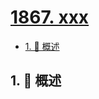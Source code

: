 # [1867. xxx](https://github.com/Tdahuyou/TNotes.leetcode/tree/main/notes/1867.%20xxx)

<!-- region:toc -->

- [1. 📝 概述](#1--概述)

<!-- endregion:toc -->

## 1. 📝 概述
